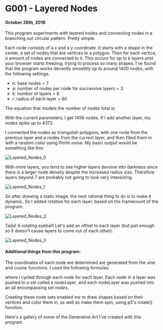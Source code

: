 <script src='https://cdnjs.cloudflare.com/ajax/libs/mathjax/2.7.5/latest.js?config=TeX-MML-AM_CHTML' async></script>

# G001 - Layered Nodes
#### October 26th, 2018

This program experiments with layered nodes and connecting nodes in a branching out circular pattern. Pretty simple.

Each node consists of a x and a y coordinate. It starts with a shape in the center, a set of nodes that are vertices to a polygon. Then for each vertice, <i>a</i> amount of nodes are connected to it. This occurs for up to <i>k</i> layers until your browser starts freezing, trying to process so many shapes. I've found that the program works decently smoothly up to around 1400 nodes, with the following settings.

 * n: base nodes = 7
 * a: number of nodes per node for successive layers = 3
 * k: number of layers = 6
 * r: radius of each layer = 60

The equation that models the number of nodes total is:

<script type="math/tex">\sum\limits_{i=1}^k n*a^{i-1}</script>

With the current parameters, I get 1456 nodes. If I add another layer, my nodes spike up to 4372.

I connected the nodes as triangulish polygons, with one node from the previous layer and a nodes from the current layer, and then filled them in with a random color using Perlin noise. My basic output would be something like this:

![Layered_Nodes_0](./layered_nodes/Layered_Nodes_0.PNG)

With more layers, you tend to see higher layers devolve into darkness since there is a larger node density despite the increased radius size. Therefore layers beyond 7 are probably not going to look very interesting.

![Layered_Nodes_1](./layered_nodes/Layered_Nodes_1.PNG)

So after drawing a static image, the next rational thing to do is to make it dynamic. So I added rotation for each layer, based on the framecount of the program.

![Layered_Nodes_2](./layered_nodes/Layered_Nodes_2.PNG)

Tada! A rotating eyeball! Let's add an offset to each layer (but just enough so it doesn't cause layers to come out of each other).

![Layered_Nodes_3](./layered_nodes/Layered_Nodes_3.PNG)

#### Additional things from this program:

The coordinates of each node are determined are generated from the *sine* and *cosine* functions. I used the following formulas:

<div align="center">
    <script type="math/tex">
        x=radius \times layer \times \cos{(\frac{2 \times \pi \times node}{Max Layer Nodes})}+xOffset
    </script>
</div>
<div align="center">
    <script style="align:center;" type="math/tex">
        y=radius \times layer \times \sin{(\frac{2 \times \pi \times node}{Max Layer Nodes})}+yOffset
    </script>
</div>

where I cycled through each node for each layer. Each node in a layer
was pushed to a set called a *nodeLayer*, and each nodeLayer was pushed into an all encompassing set *nodes*.

Creating these node sets enabled me to draw shapes based on their vertices and color them in, as well as make them spin, using p5's rotate() function.

Here's a gallery of some of the Generative Art I've created with this program.

